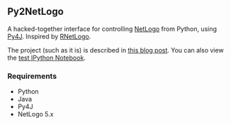 ## Py2NetLogo

A hacked-together interface for controlling [NetLogo](https://ccl.northwestern.edu/netlogo/) from Python, using [Py4J](py4j.sourceforge.net/). Inspired by [RNetLogo](http://cran.r-project.org/web/packages/RNetLogo/index.html). 

The project (such as it is) is described in [this blog post](http://davidmasad.com/blog/netlogo-from-python). You can also view the [test IPython Notebook](http://nbviewer.ipython.org/github/dmasad/Py2NetLogo/blob/master/NetLogo%20Connection.ipynb).

### Requirements
* Python
* Java
* Py4J
* NetLogo 5.x


